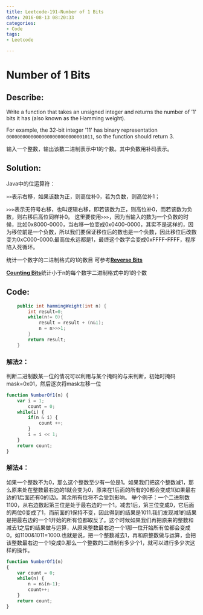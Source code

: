 ```yaml
---
title: Leetcode-191-Number of 1 Bits 
date: 2016-08-13 08:20:33
categories: 
- Code
tags:
- Leetcode

---
```

# Number of 1 Bits 
## Describe:
Write a function that takes an unsigned integer and returns the number of ’1' bits it has (also known as the Hamming weight).

For example, the 32-bit integer ’11' has binary representation `00000000000000000000000000001011`, so the function should return 3.

输入一个整数，输出该数二进制表示中1的个数。其中负数用补码表示。

## Solution:

Java中的位运算符：

`>>`表示右移，如果该数为正，则高位补0，若为负数，则高位补1；

`>>>`表示无符号右移，也叫逻辑右移，即若该数为正，则高位补0，而若该数为负数，则右移后高位同样补0。
这里要使用`>>>`，因为当输入的数为一个负数的时候，比如0x8000-0000，当右移一位变成0x0400-0000，其实不是这样的，因为移位前是一个负数，所以我们要保证移位后的数也是一个负数，因此移位后改数变为0xC000-0000.最高位永远都是1，最终这个数字会变成0xFFFF-FFFF，程序陷入死循环。


统计一个数字的二进制格式的1的数目
可参考[**Reverse Bits**](http://zyy1217.com/2016/08/13/leetcode190/)

[**Counting Bits**](http://zyy1217.com/2016/08/13/leetcode338/)统计小于n的每个数字二进制格式中的1的个数

## Code:
```java
    public int hammingWeight(int n) {
        int result=0;
        while(n!= 0){
            result = result + (n&1);
            n = n>>>1;
        }
        return result;
    }
```

### 解法2：
判断二进制数某一位的情况可以利用与某个掩码的与来判断，初始时掩码 mask=0x01，然后逐次将mask左移一位

```javascript
function NumberOf1(n) {   
    var i = 1;
    	count = 0;
    while(i) {
    	if(n & i) {
    		count ++;
        }
    	i = i << 1;   
    }
   	return count;
}
```

### 解法4：

如果一个整数不为0，那么这个整数至少有一位是1。如果我们把这个整数减1，那么原来处在整数最右边的1就会变为0，原来在1后面的所有的0都会变成1(如果最右边的1后面还有0的话)。其余所有位将不会受到影响。
举个例子：一个二进制数1100，从右边数起第三位是处于最右边的一个1。减去1后，第三位变成0，它后面的两位0变成了1，而前面的1保持不变，因此得到的结果是1011.我们发现减1的结果是把最右边的一个1开始的所有位都取反了。这个时候如果我们再把原来的整数和减去1之后的结果做与运算，从原来整数最右边一个1那一位开始所有位都会变成0。如1100&1011=1000.也就是说，把一个整数减去1，再和原整数做与运算，会把该整数最右边一个1变成0.那么一个整数的二进制有多少个1，就可以进行多少次这样的操作。

```javascript
function NumberOf1(n)
{
    var count = 0;
    while(n) {
        n = n&(n-1);
        count++;
    }
    return count;
}
```